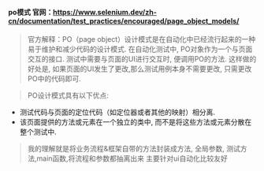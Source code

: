 #### po模式  官网：https://www.selenium.dev/zh-cn/documentation/test_practices/encouraged/page_object_models/
>官方解释：PO（page object）设计模式是在自动化中已经流行起来的一种易于维护和减少代码的设计模式. 在自动化测试中, PO对象作为一个与页面交互的接口. 测试中需要与页面的UI进行交互时, 便调用PO的方法. 这样做的好处是, 如果页面的UI发生了更改,那么测试用例本身不需要更改, 只需更改PO中的代码即可.

>PO设计模式具有以下优点:
- 测试代码与页面的定位代码（如定位器或者其他的映射）相分离.
- 该页面提供的方法或元素在一个独立的类中, 而不是将这些方法或元素分散在整个测试中.

> 我的理解就是将业务流程&框架自带的方法封装成方法, 全局参数, 测试方法,main函数,将流程和参数都抽离出来 主要针对ui自动化比较友好


